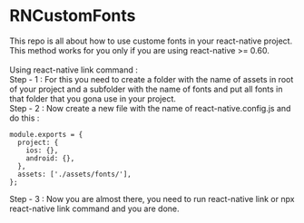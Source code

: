 # RNCustomFonts
This repo is all about how to use custome fonts in your react-native project. This method works for you only if you are using react-native >= 0.60.<br/><br/>
Using react-native link command :</br>
Step - 1 : For this you need to create a folder with the name of assets in root of your project and a subfolder with the name of fonts and put all fonts in that folder that you gona use in your project.</br>
Step - 2 : Now create a new file with the name of react-native.config.js and do this :</br>
````
module.exports = {
  project: {
    ios: {},
    android: {},
  },
  assets: ['./assets/fonts/'],
};
````
Step - 3 : Now you are almost there, you need to run react-native link or npx react-native link command and you are done.</br>

